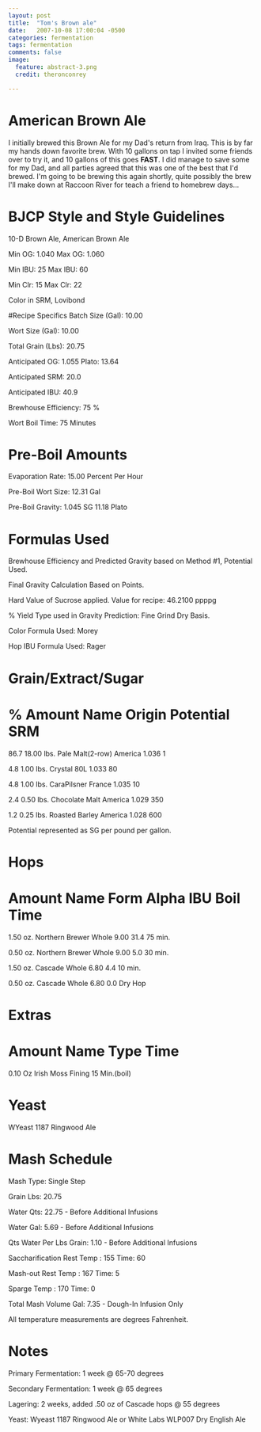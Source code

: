 ```yaml
---
layout: post
title:  "Tom's Brown ale"
date:   2007-10-08 17:00:04 -0500
categories: fermentation
tags: fermentation
comments: false
image:
  feature: abstract-3.png
  credit: theronconrey

---
```


# American Brown Ale
I initially brewed this Brown Ale for my Dad's return from Iraq.  This is by far my hands down favorite brew.  With 10 gallons on tap I invited some friends over to try it, and 10 gallons of this goes **FAST**. I did manage to save some for my Dad, and all parties agreed that this was one of the best that I'd brewed.  I'm going to be brewing this again shortly, quite possibly the brew I'll make down at Raccoon River for teach a friend to homebrew days...

# BJCP Style and Style Guidelines
10-D  Brown Ale, American Brown Ale

Min OG:  1.040   Max OG:  1.060

Min IBU:    25   Max IBU:    60

Min Clr:    15   Max Clr:    22  

Color in SRM, Lovibond

#Recipe Specifics
Batch Size (Gal):        10.00    

Wort Size (Gal):          10.00

Total Grain (Lbs):       20.75

Anticipated OG:          1.055    Plato: 13.64

Anticipated SRM:          20.0

Anticipated IBU:          40.9

Brewhouse Efficiency:       75 %

Wort Boil Time:             75    Minutes


# Pre-Boil Amounts
Evaporation Rate:      15.00    Percent Per Hour

Pre-Boil Wort Size:   12.31    Gal

Pre-Boil Gravity:      1.045    SG          11.18 Plato

# Formulas Used
Brewhouse Efficiency and Predicted Gravity based on Method #1, Potential Used.

Final Gravity Calculation Based on Points.

Hard Value of Sucrose applied. Value for recipe: 46.2100 ppppg

% Yield Type used in Gravity Prediction: Fine Grind Dry Basis.

Color Formula Used:   Morey

Hop IBU Formula Used: Rager

# Grain/Extract/Sugar

# %     Amount     Name      Origin        Potential SRM
86.7    18.00 lbs. Pale Malt(2-row) America        1.036      1

4.8     1.00 lbs. Crystal 80L                       1.033     80

4.8     1.00 lbs. CaraPilsner   France         1.035     10

2.4     0.50 lbs. Chocolate Malt   America        1.029    350

1.2     0.25 lbs. Roasted Barley America        1.028    600

Potential represented as SG per pound per gallon.

# Hops
# Amount     Name            Form  Alpha  IBU  Boil Time

1.50 oz.    Northern Brewer    Whole 9.00  31.4  75 min.

0.50 oz.    Northern Brewer    Whole 9.00   5.0  30 min.

1.50 oz.    Cascade              Whole 6.80   4.4  10 min.

0.50 oz.    Cascade              Whole 6.80   0.0  Dry Hop

# Extras

# Amount      Name      Type    Time

0.10 Oz     Irish Moss Fining 15 Min.(boil)

# Yeast
WYeast 1187 Ringwood Ale

# Mash Schedule
Mash Type: Single Step

Grain Lbs:   20.75

Water Qts:   22.75 - Before Additional Infusions

Water Gal:    5.69 - Before Additional Infusions

Qts Water Per Lbs Grain: 1.10 - Before Additional Infusions

Saccharification Rest Temp : 155  Time:  60

Mash-out Rest Temp :         167  Time:   5

Sparge Temp :                170  Time:   0


Total Mash Volume Gal: 7.35 - Dough-In Infusion Only

All temperature measurements are degrees Fahrenheit.
 
# Notes
Primary Fermentation:  1 week @ 65-70 degrees

Secondary Fermentation:  1 week @ 65 degrees

Lagering:  2 weeks, added .50 oz of Cascade hops @ 55 degrees

Yeast:  Wyeast 1187 Ringwood Ale or White Labs WLP007 Dry English Ale
